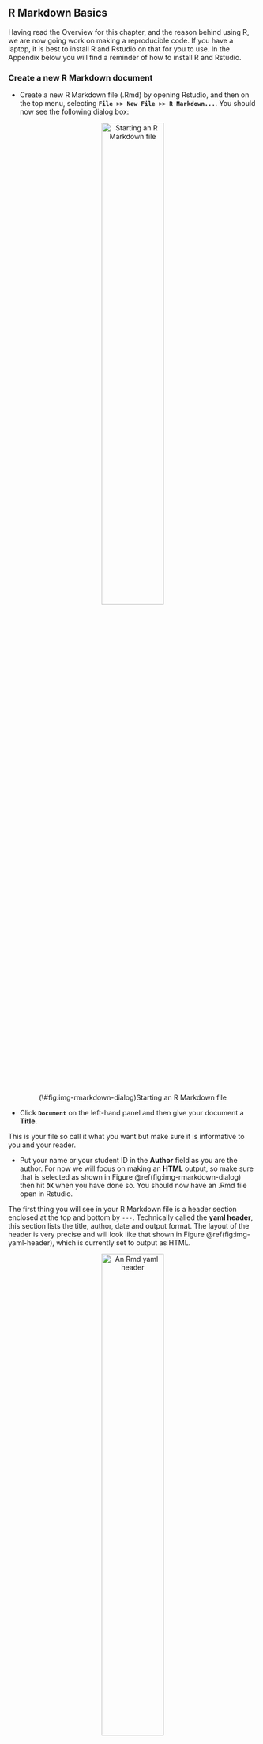 ## R Markdown Basics



Having read the Overview for this chapter, and the reason behind using R, we are now going work on making a reproducible code. If you have a laptop, it is best to install R and Rstudio on that for you to use. In the Appendix below you will find a reminder of how to install R and Rstudio.

### Create a new R Markdown document

* Create a new R Markdown file (.Rmd) by opening Rstudio, and then on the top menu, selecting **`File >> New File >> R Markdown...`**. You should now see the following dialog box:

<div class="figure" style="text-align: center">
<img src="images/s01-lab01/preclass/rmd_dialog.png" alt="Starting an R Markdown file" width="50%" />
<p class="caption">(\#fig:img-rmarkdown-dialog)Starting an R Markdown file</p>
</div>


* Click **`Document`** on the left-hand panel and then give your document a **Title**. 

This is your file so call it what you want but make sure it is informative to you and your reader. 

* Put your name or your student ID in the **Author** field as you are the author. For now we will focus on making an **HTML** output, so make sure that is selected as shown in Figure \@ref(fig:img-rmarkdown-dialog) then hit **`OK`** when you have done so. You should now have an .Rmd file open in Rstudio.

The first thing you will see in your R Markdown file is a header section enclosed at the top and bottom by `---`. Technically called the **yaml header**, this section lists the title, author, date and output format. The layout of the header is very precise and will look like that shown in Figure \@ref(fig:img-yaml-header), which is currently set to output as HTML.  

<div class="figure" style="text-align: center">
<img src="images/s01-lab01/preclass/rmd_header.png" alt="An Rmd yaml header" width="50%" />
<p class="caption">(\#fig:img-yaml-header)An Rmd yaml header</p>
</div>

By default the file header includes the info shown in Figure \@ref(fig:img-yaml-header) but there are many other options available. You can learn more about this in your spare time if you like through these links for
[**.html** options](http://rmarkdown.rstudio.com/html_document_format.html){_target="_blank"} or 
[**.pdf** options](http://rmarkdown.rstudio.com/pdf_document_format.html){target="_blank"}.

<div class="try">
<p><strong>BUT WAIT</strong>!! What if you spelt your name wrong? How
would you change this?</p>
</div>


<div class='webex-solution'><button>Explain This - I spelt my name wrong!</button>

<div class="info">
<p>The long way would be to close the file and start again. The shorter
way would be to just correct the info in the header - just remember to
keep between the quotes. E.g. “Si Cologe” instead of “Untitled”</p>
</div>

</div>
  

### Code Chunks

Immediately below the header information you will see the default setup **code chunk** as shown in Figure \@ref(fig:img-setup-chunk). Most of the time, in this lab series, you will not edit the information in this <a class='glossary'>chunk<span class='def'></span></a>. Instead, you will add information, text, code, and chunks, below this chunk.  

<div class="figure" style="text-align: center">
<img src="images/s01-lab01/preclass/rmd_defaultchunk.png" alt="The defualt setup code chunk" width="100%" />
<p class="caption">(\#fig:img-setup-chunk)The defualt setup code chunk</p>
</div>

In RMarkdown you can type any text you want directly in the document just as you would in a word document. However, if you want to include code you need to include it in one of these **code chunks** similar to Figure \@ref(fig:img-setup-chunk). Code chunks start with a line that contains three backwards apostrophes **`** (these are called grave accents - often in the top-left of QWERTY keyboards), and then a set of curly brackets with the letter r inside: 

<div class='verbatim'><pre class='sourceCode r'><code class='sourceCode R'>&#96;&#96;&#96;{r}</code></pre><pre class='sourceCode r'><code class='sourceCode R'>&#96;&#96;&#96;</code></pre></div>

You will **always** need both of these parts to create a code chunk:  

* The three back ticks **`** are the part of the Rmd file that says this is code being inserted into my document. 
* The {r} part says that you are specifically including R code. 

The default setup code chunk provides some basic options for your R Markdown file for when it knits your work. As above, for now, it is best to leave this particular code chunk alone. Instead we will show you how to use R Markdown by editing the code chunks that come after this default chunk. 

The next code chunk in your file will look a bit like this:

<div class='verbatim'><pre class='sourceCode r'><code class='sourceCode R'>&#96;&#96;&#96;{r cars}</code></pre>

```r
summary(cars)
```

<pre class='sourceCode r'><code class='sourceCode R'>&#96;&#96;&#96;</code></pre></div>

Within the curly brackets, on the first line of the chunk, the word `cars` is included after the letter `r`. This is simply the **name** or the **label** for the code chunk and it really could have been called anything. For example, you could have called this code chunk `cars1` and a later chunk `cars2` to show it was the first and second chunk relating to cars. Whilst it is always advisable you name your code chunks, you do not need to name them. However, if you do put in names for the chunks **do not use the same name twice** as this will cause your script to crash when you knit it, e.g. Do not use `data` and `data`; instead maybe use `personality-data` and `participant-info` or whatever makes sense to what you are doing in the chunk. OK? Different names for different chunks! They are all individual.


<div class='webex-solution'><button>Explain This - You can crash whilst knitting?</button>

<div class="info">
<p>Remember knitting just means converting or rendering your file as a
pdf, webpage, etc. Crashing means that you had an error in your code
that stopped your knitting from working or finishing. You can usually
find the problem line of code from the error message you’ll see.</p>
</div>

</div>

<br>
The second line in the above **code chunk** is the R code we have written: `summary(cars)`. In this case, we are just asking for a `summary()` of the inbuilt dataset `cars`. R has a lot of inbuilt datasets for you to practice on; `cars` is one of these.

The third line closes off the code chunk, again with the three backwards apostrophes. This means that whatever is contained between the first and third lines will be the code that is run.  


<div class='webex-solution'><button>Helpful Hint - Be sure to close the chunk</button>

<div class="info">
<p>When people are first starting out using R Markdown, a common issue
is code not working because they have started the code chunk correctly,
but have forgotten to close it at the bottom with the three backticks.
Remember, three backticks to open, three backticks to close, and in our
chunk we bind them.</p>
</div>

</div>

<br>

<span style="font-size: 22px; font-weight: bold; color: var(--green);">Quickfire Questions</span>

- From the following options what was the name, or label, of the **default setup code chunk** (i.e. the first code chunk in an R Markdown file)? <select class='webex-select'><option value='blank'></option><option value=''>include</option><option value=''>r</option><option value='answer'>setup</option><option value=''>FALSE</option></select> 


<div class='webex-solution'><button>Explain This Answer</button>

<div class="info">
<p>If you look at the default setup code chunk you can see the code
chunk has the name setup. include=FALSE is a rule which we will explain
in a little bit.</p>
</div>

</div>
  

### Knitting Code

Now would be a good time to try knitting your file to see what the code chunks do. You can do this using the **Knit button** at the top of the RStudio screen:

<div class="figure" style="text-align: center">
<img src="images/s01-lab01/preclass/rmd_knit.png" alt="The knit button. Clicking this will knit your file." width="75%" />
<p class="caption">(\#fig:img-the-knit-button)The knit button. Clicking this will knit your file.</p>
</div>

When you click `Knit` it will ask you to save the file as an .Rmd file. Call the file `L2Psych_Ch1_RMarkdownBasics.Rmd` and save it in a folder where you will keep all the information for this lab. When working in the Psychology labs or the University Library you need to save in a location or drive space that you have full access to and can save files to. The best one on campus is your `M:` drive. If using your own device then anywhere you can save the file should work. However, having a good folder structure will help you navigate the labs better.


<div class='webex-solution'><button>Helpful Hint - One folder for all your work</button>

<div class="info">
<p>It would be very beneficial to create a folder in your
<code>M:</code> drive that will contain all your data skills work for
the rest of Level 2. Maybe something like
<code>Psychology_Level2_DataSkills_Work</code> and then have folders
within that for each lab, e.g <code>Chapter1</code>. The clearer the
structure of these folders the easier it will be to find and use your
files again! This is important as one thing we will keep telling you to
do is <strong>LOOK BACK</strong> (politely) at what you previously
did.</p>
<p>Couple of tips:</p>
<ul>
<li>Avoid spaces in file names and folder names. It can make life really
complicated and is a bad habit to start with. Use underscores between
words in filenames and folder names.</li>
<li>Never call your folder “R”. This will crash your R and potentially
lead you to having to reinstall both R and Rstudio. When Rstudio opens
it looks for a folder called R which it expects to contain the software
and libraries. If they aren’t there because it is now looking in a
different folder with the same name, things go wrong.</li>
</ul>
</div>

</div>
  

<br>
After saving the file, a webpage should appear. The first thing to notice is that some lines in the code chunks have disappeared: the <code>```{r}</code> and the closing <code>&#96;&#96;&#96;</code> in your code chunk have gone. Whenever you knit an R Markdown file these lines will disappear leaving only the code within. You'll also notice that the output of the code is also now showing in your webpage. In the next section we will show you how to control showing the output of your code, or not, through adding rules.

<div class="figure" style="text-align: center">
<img src="images/s01-lab01/preclass/rmd_summary2.png" alt="The knitted summary output" width="100%" />
<p class="caption">(\#fig:img-rmd-summary2)The knitted summary output</p>
</div>

### Adding Code Chunk Rules and Options

It can often be a good idea or even necessary to show the data or the outcome of a test in your report, for example if you were writing a report and wanted to include a table of results. But what if your code displayed a table that was 10,000 lines long? In that case we might want to not show the output and only show the code. You can do this by including a rule within the first line of your code chunk - your \`\`\`{r name, rule = option} line. You have already seen a rule before in the standard default chunk, the `include` rule, but there are a number of others. Let's look at some now: 

First, let's look at how to **hide the output but show the code**. Here, we use the `results = "hide"` rule:

<div class="figure" style="text-align: center">
<img src="images/s01-lab01/preclass/rmd_hide.png" alt="The results Rule" width="100%" />
<p class="caption">(\#fig:img-results-hide)The results Rule</p>
</div>

<br>
**Add this rule into your example code chunk, as shown above, and knit the file again. What happens?** Note that there is a comma separating the name of the chunk and the rule. You should now see the code only and not the data. A key thing to note here is that your code is still "running", it just isn't showing an output. For example, say your code said `x <- 2 + 2`.  With the `results = "hide"` rule, you would still be running that line of code, x being assigned as 4, but you just don't see the output.
<br><br>
Alternatively, we can **hide the code, but show the ouput** by using the `echo = FALSE` rule:   

<div class="figure" style="text-align: center">
<img src="images/s01-lab01/preclass/rmd_echo.png" alt="The echo Rule" width="100%" />
<p class="caption">(\#fig:img-echo-hide)The echo Rule</p>
</div>

<br>
In your template Rmd file, the rule echo is set to `FALSE` meaning to show the figure and not the code. **Change the rule in your code to `echo` and set it as `TRUE`, then knit the file again**. What happens?  


<div class='webex-solution'><button>Explain This - Why would I hide my code?</button>
  
<div class="info">
<p>Remember from Level 1 where we called in libraries to our
environment. The “echo = FALSE” option is useful for commands like
<code>library()</code> when you are just calling a package into the
library but don’t necessarily want to display that in your final report
or in your final HTML file. Another example might be if you wanted to
make a plot but didn’t want to include the code, you just want to show
the plot in your report.</p>
</div>

</div>
  

<br>
Next, say you want to **hide both the code AND the output** but still run the code. You can do this using the `include` rule:

<div class="figure" style="text-align: center">
<img src="images/s01-lab01/preclass/rmd_hide_both.png" alt="The include Rule" width="100%" />
<p class="caption">(\#fig:img-include-hide)The include Rule</p>
</div>

<br>
**Change the rule to your example code chunk, as shown above, to `include = FALSE` and then knit the file again**. What happens? Note that here the code still runs. It just does not show you anything. 

Finally, you can use the `eval` rule which specifies whether or not you want the code chunk you have written to be evaluated when you knit the RMarkdown file. Evaluated means to run or carry out the code. Here, the `eval = FALSE` rule will stop the code from being evaluated. The code will be shown because there is no rule stopping it but there will be no output because it won't get evaluated because of the `eval` rule being `FALSE`. 

<div class="figure" style="text-align: center">
<img src="images/s01-lab01/preclass/rmd_eval.png" alt="The eval Rule" width="100%" />
<p class="caption">(\#fig:img-eval-hide)The eval Rule</p>
</div>

<br>
This might be useful in cases where you want to show the code relating to how you programmed your stimuli for an experiment, but you don't necessarily want it to run as part of the R Markdown file. 
<br>
<br>
We could probably do with a wee summary here:
<br>



<table>
<caption>(\#tab:chp1-secret-table-disp)Rules! Rules! Rules!</caption>
 <thead>
  <tr>
   <th style="text-align:center;"> Code </th>
   <th style="text-align:center;"> Does Code Run </th>
   <th style="text-align:center;"> Does Code Show </th>
   <th style="text-align:center;"> Do Results Show </th>
  </tr>
 </thead>
<tbody>
  <tr>
   <td style="text-align:center;"> eval = FALSE </td>
   <td style="text-align:center;"> NO </td>
   <td style="text-align:center;"> YES </td>
   <td style="text-align:center;"> NO </td>
  </tr>
  <tr>
   <td style="text-align:center;"> echo = TRUE </td>
   <td style="text-align:center;"> YES </td>
   <td style="text-align:center;"> YES </td>
   <td style="text-align:center;"> YES </td>
  </tr>
  <tr>
   <td style="text-align:center;"> echo = FALSE </td>
   <td style="text-align:center;"> YES </td>
   <td style="text-align:center;"> NO </td>
   <td style="text-align:center;"> YES </td>
  </tr>
  <tr>
   <td style="text-align:center;"> results = &quot;hide&quot; </td>
   <td style="text-align:center;"> YES </td>
   <td style="text-align:center;"> YES </td>
   <td style="text-align:center;"> NO </td>
  </tr>
  <tr>
   <td style="text-align:center;"> include = FALSE </td>
   <td style="text-align:center;"> YES </td>
   <td style="text-align:center;"> NO </td>
   <td style="text-align:center;"> NO </td>
  </tr>
</tbody>
</table>
<br>

You can also mix and match rules to get the code/output to display as you want. It takes a little getting used to at first but if in doubt, just ask.


<div class='webex-solution'><button>Portfolio Point - autocompletes</button>

<div class="info">
<p>You can use RStudio’s autocomplete (the tab button) to see the
different options for the different rules. For example, type
<code>include =</code> and then hit the tab button on your keyboard. You
should see the options of <code>TRUE</code> or <code>FALSE</code>.</p>
<p>Autocomplete also works for a lot of functions you can’t quite
remember how to spell as well. gg-what? gg-{tab button}… Ah yes,
<code>ggplot()</code>.</p>
</div>

</div>

<br>

<span style="font-size: 22px; font-weight: bold; color: var(--green);">Quickfire Questions</span>

You've got a large dataset of thousands of participants' personality and happiness scores that you want to analyse and present in RMarkdown.

* You want to show the code you are running in your analysis but not show the output as this would be too much to display. Note that you want the code to run. Type in the box (e.g. `rule = set`) how you would set the `results` rule to do this? <input class='webex-solveme nospaces' size='20' data-answer='["results = \"hide\""]'/>

* You create a plot of happiness versus neuroticism scores but you want to hide the code and only show the output. How can you do this? <select class='webex-select'><option value='blank'></option><option value=''>echo = TRUE</option><option value=''>include = FALSE</option><option value=''>code = HIDE</option><option value='answer'>echo = FALSE</option></select>


<div class='webex-solution'><button>Explain This - I don't understand these answers</button>

<div class="info">
<p>The first answer should be <code>results = "hide"</code> as you want
to show the code and run the code but not necessarily show the output of
the code.</p>
<p>In the second question, <code>include = FALSE</code> technically
would hide the code, but this also hides the output!
<code>echo = FALSE</code> allows you to still see your plot while hiding
the code you want hidden. <code>code = HIDE</code> - if only it were
that simple!</p>
<p>Remember, the aim of these questions aren’t to help you memorise
these codes (no one can do that!); they’re to help you gain a better
understanding of how to apply these codes when you come across them in
the future.</p>
</div>

</div>
  
<br>  

* True or False, writing `echo = TRUE` has the same effect on the output of a code chunk as if you had no echo rule at all: <select class='webex-select'><option value='blank'></option><option value='answer'>TRUE</option><option value=''>FALSE</option></select>


<div class='webex-solution'><button>Explain This - Echo True or Not at all</button>

<div class="info">
<p>All of the code chunk rules have a default option. For example,
<code>echo</code>, <code>include</code>, and <code>eval</code> are
usually by default set to <code>TRUE</code>. As a result, if you don’t
set any <code>echo</code> rule, i.e. you don’t specifically set
<code>echo = FALSE</code> in your code chunk, then it is the same as
setting <code>echo = TRUE</code>. So not specifying an option will give
you the default setting for that option.</p>
</div>

</div>
  
<br>  

* True or False, there is no difference between setting `results = "hide"` and `eval = FALSE` as they both hide the output: <select class='webex-select'><option value='blank'></option><option value=''>TRUE</option><option value='answer'>FALSE</option></select>


<div class='webex-solution'><button>Explain This - What's the difference?</button>

<div class="info">
<p>With setting <code>results = "hide"</code>, the code is evaluated and
results are produced but the output is hidden. With setting
<code>eval = FALSE</code>, the code is not evaluated and therefore no
results or output have been produced. If you need your output for a
later part of the code then you would might use
<code>results = "hide"</code>. If you don’t need the output and just
want to show the code as an example then you might use
<code>eval = FALSE</code>.</p>
</div>

</div>
  

### Adding Inline Code

An alternative way to add code to a report is through what is called using **inline code**. With inline code you don't use a code chunk. Instead the code appears **inline** with the text. Inline code can be inserted using a back-tick, then the letter `r`, followed by a space, then the code you want to include, then finally another back-tick. For example, writing <code>&#096;r 2 + 2&#096;</code> would return the answer **4** when you knit the file instead of showing the code. Remember, you do not do this inside a code chunk, you do this in line with your text, e.g.:
<br><br>
**"We ran <code>&#096;r 2+2&#096;</code> people".** 
<br><br>
Which when knitted becomes: 
<br><br>
**"We ran 4 people".**

So inline coding is really useful if you want to do calculations **within your text** or insert values into text, say from a dataframe, to make an informative sentence. We will look at more complex examples later in the labs but again this is a really useful tool for writing manuscripts through R Markdown the more comfortable you get with it.

<span style="font-size: 22px; font-weight: bold; color: var(--green);">Quickfire Questions</span>

- You need <select class='webex-select'><option value='blank'></option><option value=''>Two</option><option value=''>One</option><option value='answer'>Three</option></select> back tick(s) to insert **code chunks**

- Why is this inline code, <code>&#096;{r} 6 * 8&#096;</code> , not going to show the calculated answer when you knit the file? Try editing the code line in Rmarkdown and knitting it to get it to work. <select class='webex-select'><option value='blank'></option><option value=''>You need a space between each back tick and the code</option><option value=''>Inline code cannot complete calcuations</option><option value='answer'>Curly brackets around the r are only needed for code chunks</option></select>


<div class='webex-solution'><button>Explain This - Why are these answers correct?</button>

<div class="info">
<ul>
<li><p>All code chunks start and end with three back-ticks.</p></li>
<li><p>Inline coding does not use the curly brackets around the
<code>r</code>.</p></li>
<li><p>All you need for inline coding is a back-tick, r, space, code,
and a final back-tick.</p></li>
</ul>
</div>

</div>


### Formatting the R Markdown File

The last thing we want to show you in this preclass activity is how to format your text. 

When you're not writing in code chunks you can format your document in lots of different ways just like you would in a Word document (or other expensive license-based software). The [R Markdown cheatsheet](https://www.rstudio.com/wp-content/uploads/2015/02/rmarkdown-cheatsheet.pdf){target="_blank"} provides lots of information about how to do this but we will show you a couple of things that you might want to try out. 

We can make text **bold** by including two \*\* (two asterisks) at the start and end of the text we want to present in bold font. For example:
<br><br>
"We ran \*\*4 people\*\*. 
<br><br>
Which when knitted becomes: 
<br><br>
"We ran **4 people**".
<br><br>
**Now write some text in your Rmd file and put it in bold.** Knit the file to check it worked.   

You could also try using italics by putting a single \* (asterisk) at the start and end of the word or sentence. **Try this now.** Here is an example to help.
<br><br>
"We ran \*4 people\*. 
<br><br>
Which when knitted becomes: 
<br><br>
"We ran *4 people*".
<br><br>

**Note:** italics can be difficult to read for many people and as such we have tried to avoid using it in this book. If you find some italics, where it is not necessary, please let us know and claim your reward of a packet of minstrels. Yes, a whole packet!

Finally, you might want to add headings and sub-headings to your file. For example, maybe you are writing a Psychology journal article and want to put in a header for the Introduction, Methods, Results, or Discussion sections. We do this using the # (hashtag) symbol as shown in Figure \@ref(fig:img-header-levels).

<div class="figure" style="text-align: center">
<img src="images/s01-lab01/preclass/rmd_hashtag.png" alt="Inputting different Header levels using #s" width="100%" />
<p class="caption">(\#fig:img-header-levels)Inputting different Header levels using #s</p>
</div>

<br>
**Now, type the four main sections found in a Psychology journal article in your R Markdown file, typing each one in a separate line**. These are mentioned above. Knit the file. What do these look like? 

**Now add a different number of #'s before each heading**, with a space between the heading and the hashtag (e.g. # Introduction) and knit the file again. What do you notice about the different number of hashtags?  

<span style="font-size: 22px; font-weight: bold; color: var(--green);">Quickfire Questions</span>

* If \* puts words into italics, and \*\* puts words into bold, type in the box what might you put before (and technically after) a word to put it into italics with bold? <input class='webex-solveme nospaces' size='3' data-answer='["***"]'/>

* True or False: The **more** '#'s you include, the **smaller** the header is: <select class='webex-select'><option value='blank'></option><option value='answer'>TRUE</option><option value=''>FALSE</option></select>  

* From the options, the most common order of headings found in a Psychology Journal are: <select class='webex-select'><option value='blank'></option><option value=''>Discussion, Introduction, Methods, Results</option><option value=''>Discussion, Results, Methods, Introduction</option><option value='answer'>Introduction, Methods, Results, Discussion</option><option value=''>Introduction, Results, Methods, Discussion</option></select>


<div class='webex-solution'><button>Explain This - I don't get these answers</button>

<div class="info">
<p>If * at the start and end of the word puts it in italics
(e.g. <em>italics</em>) and ** puts it in bold
(e.g. <strong>bold</strong>), then putting three *** at the start and
end will put it in italics with bold
(e.g. <strong><em>italics-bold</em></strong>).</p>
<p>It is true that the more #’s you use, the smaller the heading is.
Word and other document writers use different headings as well. Here, #
gives the biggest heading, and it gets smaller and smaller with every
extra #.</p>
<p>Finally, in Psychology, the vast majority of journal articles are
written in the format of: Introduction, Methods, Results, Discussion.
This format does not always hold as some journals ask authors to use a
different format, depending how much emphasis that journal (erroneously)
likes to put on results over hypothesis and methods. We however teach
the order stated above. The question and approach is always as
important, if not more so, than the results! Which of course you know
from learning about Registered Reports in the labs and lectures.</p>
</div>

</div>
  

<br>


